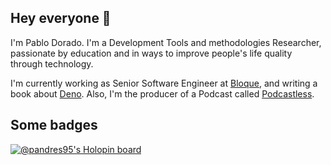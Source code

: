 ## Hey everyone 👋

I'm Pablo Dorado. I'm a Development Tools and methodologies Researcher, passionate by education and in ways to improve people's life quality through technology.

I'm currently working as Senior Software Engineer at [Bloque](https://github.com/bloque-app), and writing a book about [Deno](https://github.com/pandres95/the-deno-encyclopedia). Also, I'm the producer of a Podcast called [Podcastless](https://podcastless.com).

## Some badges

[![@pandres95's Holopin board](https://holopin.me/pandres95)](https://holopin.io/@pandres95)


<!--
**pandres95/pandres95** is a ✨ _special_ ✨ repository because its `README.md` (this file) appears on your GitHub profile.

Here are some ideas to get you started:

- 🌱 I’m currently learning ...
- 👯 I’m looking to collaborate on ...
- 🤔 I’m looking for help with ...
- 💬 Ask me about ...
- 📫 How to reach me: ...
- 😄 Pronouns: ...
- ⚡ Fun fact: ...
-->
